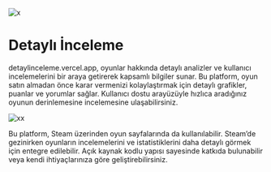 ![x](https://media1.giphy.com/media/v1.Y2lkPTc5MGI3NjExMjdqaXFlcWs1OXI0NzRkcTNpd3Jvd3I1b3dwbDZuNGRxYWl0enhnOCZlcD12MV9pbnRlcm5hbF9naWZfYnlfaWQmY3Q9Zw/67mga1yzFhROUIsCDr/giphy.gif)

# Detaylı İnceleme

detaylinceleme.vercel.app, oyunlar hakkında detaylı analizler ve kullanıcı incelemelerini bir araya getirerek kapsamlı bilgiler sunar. Bu platform, oyun satın almadan önce karar vermenizi kolaylaştırmak için detaylı grafikler, puanlar ve yorumlar sağlar. Kullanıcı dostu arayüzüyle hızlıca aradığınız oyunun derinlemesine incelemesine ulaşabilirsiniz.

![xx](https://media.discordapp.net/attachments/1292920339646517380/1342141325788844053/IMG_5766.gif?ex=67b88e03&is=67b73c83&hm=bad9f5dc5860c8470efbfd2c046f452908d7882ebcc3c39e3d62c2e5cb2583de&)

Bu platform, Steam üzerinden oyun sayfalarında da kullanılabilir. Steam’de gezinirken oyunların incelemelerini ve istatistiklerini daha detaylı görmek için entegre edilebilir. Açık kaynak kodlu yapısı sayesinde katkıda bulunabilir veya kendi ihtiyaçlarınıza göre geliştirebilirsiniz.
